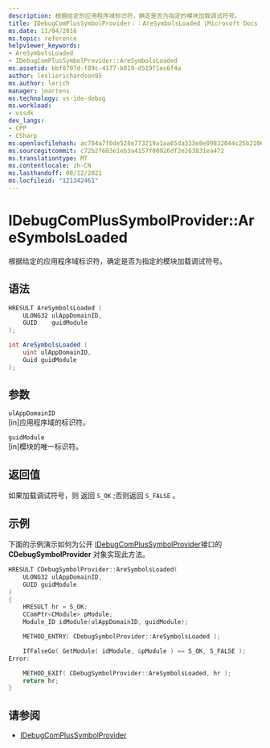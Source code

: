 ```yaml
---
description: 根据给定的应用程序域标识符，确定是否为指定的模块加载调试符号。
title: IDebugComPlusSymbolProvider：：AreSymbolsLoaded |Microsoft Docs
ms.date: 11/04/2016
ms.topic: reference
helpviewer_keywords:
- AreSymbolsLoaded
- IDebugComPlusSymbolProvider::AreSymbolsLoaded
ms.assetid: bbf8707d-f89c-4177-b019-d519f1ec6f4a
author: leslierichardson95
ms.author: lerich
manager: jmartens
ms.technology: vs-ide-debug
ms.workload:
- vssdk
dev_langs:
- CPP
- CSharp
ms.openlocfilehash: ac784a7f6de528e773219a1aa65da333e8e09832044c25b2106ba72840fb037a
ms.sourcegitcommit: c72b2f603e1eb3a4157f00926df2e263831ea472
ms.translationtype: MT
ms.contentlocale: zh-CN
ms.lasthandoff: 08/12/2021
ms.locfileid: "121342461"
---
```

# <a name="idebugcomplussymbolprovideraresymbolsloaded"></a>IDebugComPlusSymbolProvider::AreSymbolsLoaded
根据给定的应用程序域标识符，确定是否为指定的模块加载调试符号。

## <a name="syntax"></a>语法

```cpp
HRESULT AreSymbolsLoaded (
    ULONG32 ulAppDomainID,
    GUID    guidModule
);
```

```csharp
int AreSymbolsLoaded (
    uint ulAppDomainID,
    Guid guidModule
);
```

## <a name="parameters"></a>参数
`ulAppDomainID`\
[in]应用程序域的标识符。

`guidModule`\
[in]模块的唯一标识符。

## <a name="return-value"></a>返回值
如果加载调试符号，则 返回 `S_OK` ;否则返回 `S_FALSE` 。

## <a name="example"></a>示例
下面的示例演示如何为公开 [IDebugComPlusSymbolProvider](../../../extensibility/debugger/reference/idebugcomplussymbolprovider.md)接口的 **CDebugSymbolProvider** 对象实现此方法。

```cpp
HRESULT CDebugSymbolProvider::AreSymbolsLoaded(
    ULONG32 ulAppDomainID,
    GUID guidModule
)
{
    HRESULT hr = S_OK;
    CComPtr<CModule> pModule;
    Module_ID idModule(ulAppDomainID, guidModule);

    METHOD_ENTRY( CDebugSymbolProvider::AreSymbolsLoaded );

    IfFalseGo( GetModule( idModule, &pModule ) == S_OK, S_FALSE );
Error:

    METHOD_EXIT( CDebugSymbolProvider::AreSymbolsLoaded, hr );
    return hr;
}
```

## <a name="see-also"></a>请参阅
- [IDebugComPlusSymbolProvider](../../../extensibility/debugger/reference/idebugcomplussymbolprovider.md)
